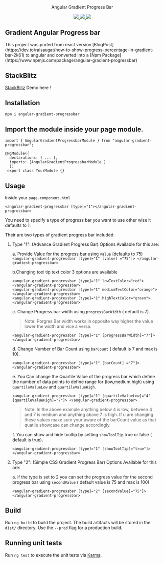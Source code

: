 <p align="center">
   Angular Gradient Progress Bar
</p>
<!-- Badges -->
<p align="center">
<a href="https://www.npmjs.com/package/angular-gradient-progressbar"><img src="https://badgen.net/badge/icon/v0.0.9?icon=npm&label"/>
</a>
<a href="https://www.npmjs.com/package/angular-gradient-progressbar"><img src="https://badgen.net/badge/downloads/500/week/green"/>
</a>
<a href="https://github.com/aditbharadwaj/angular-gradient-progressbar"><img src=https://badgen.net/badge/icon/github?icon=github&label"/>
</a>
</p>

<!-- end -->

## Gradient Angular Progress bar

<p>This project was ported from react version [BlogPost](https://dev.to/raisaugat/how-to-show-progress-percentage-in-gradient-bar-2k61) to angular and converted into a [Npm Package](https://www.npmjs.com/package/angular-gradient-progressbar)</p>

## StackBlitz

[StackBlitz](https://stackblitz.com/edit/angular-gradient-progress-bar-npm) Demo here !

## Installation

`npm i angular-gradient-progressbar`

## Import the module inside your page module.

```
import { AngularGradientProgressbarModule } from "angular-gradient-progressbar";

@NgModule({
  declarations: [ ... ],
  imports: [AngularGradientProgressbarModule ]
  })
 export class YourModule {}
```

## Usage

Inside your `page.component.html`

`<angular-gradient-progressbar [type]="1"></angular-gradient-progressbar>`

You need to specify a type of progress bar you want to use other wise it defaults to 1.

Their are two types of gradient progress bar included:

1.  Type "1": (Advance Gradient Progress Bar) Options Available for this are:

    a. Provide Value for the progress bar using `value` (defaults to 75)
    `<angular-gradient-progressbar [type]="1" [value] ="75"]> </angular-gradient-progressbar>`

    b.Changing tool tip text color 3 options are available

        <angular-gradient-progressbar [type]="1" lowTextColor="red"> </angular-gradient-progressbar>
        <angular-gradient-progressbar [type]="1" mediumTextColor="orange"> </angular-gradient-progressbar>
        <angular-gradient-progressbar [type]="1" highTextColor="green"> </angular-gradient-progressbar>

    c. Change Progress bar width using `progressBarWidth` ( default is 7).

    > Note: Porgres Bar width works in opposite way higher the value lower the width and vice a versa.

    `<angular-gradient-progressbar [type]="1" [progressBarWidth]="7"]> </angular-gradient-progressbar>`

    d. Change Number of Bar Count using `barCount` ( default is 7 and max is 10).

    `<angular-gradient-progressbar [type]="1" [barCount] ="7"]> </angular-gradient-progressbar>`

    e. You Can change the Quartile Value of the progress bar which define the number of data points to define range for (low,medium,high) using `quartileValueLow` and `quartileValueHigh`.

    `<angular-gradient-progressbar [type]="1" [quartileValueLow]="4" [quartileValueHigh]="7"]> </angular-gradient-progressbar>`

    > Note: In the above example anything below 4 is low, between 4 and 7 is medium and anything above 7 is high. If u are changing these values make sure your aware of the barCount value as that quatile showcase can change accordingly.

    f. You can show and hide tooltip by setting `showToolTip` true or false ( default is true).

    `<angular-gradient-progressbar [type]="1" [showToolTip]="true"]> </angular-gradient-progressbar>`

2.  Type "2": (Simple CSS Gradient Progress Bar) Options Available for this are:

    a. if the type is set to 2 you can set the progress value for the second progress bar using `secondValue` ( default value is 75 and max is 100)

    `<angular-gradient-progressbar [type]="2" [secondValue]="75"]> </angular-gradient-progressbar>`

## Build

Run `ng build` to build the project. The build artifacts will be stored in the `dist/` directory. Use the `--prod` flag for a production build.

## Running unit tests

Run `ng test` to execute the unit tests via [Karma](https://karma-runner.github.io).
